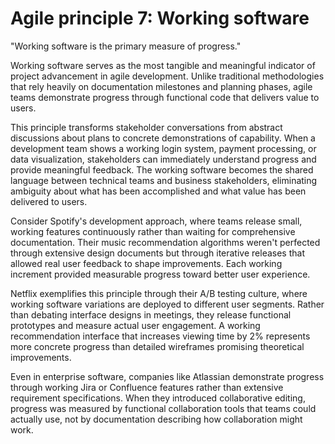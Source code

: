 # Agile principle 7: Working software

"Working software is the primary measure of progress."

Working software serves as the most tangible and meaningful indicator of project advancement in agile development. Unlike traditional methodologies that rely heavily on documentation milestones and planning phases, agile teams demonstrate progress through functional code that delivers value to users.

This principle transforms stakeholder conversations from abstract discussions about plans to concrete demonstrations of capability. When a development team shows a working login system, payment processing, or data visualization, stakeholders can immediately understand progress and provide meaningful feedback. The working software becomes the shared language between technical teams and business stakeholders, eliminating ambiguity about what has been accomplished and what value has been delivered to users.

Consider Spotify's development approach, where teams release small, working features continuously rather than waiting for comprehensive documentation. Their music recommendation algorithms weren't perfected through extensive design documents but through iterative releases that allowed real user feedback to shape improvements. Each working increment provided measurable progress toward better user experience.

Netflix exemplifies this principle through their A/B testing culture, where working software variations are deployed to different user segments. Rather than debating interface designs in meetings, they release functional prototypes and measure actual user engagement. A working recommendation interface that increases viewing time by 2% represents more concrete progress than detailed wireframes promising theoretical improvements.

Even in enterprise software, companies like Atlassian demonstrate progress through working Jira or Confluence features rather than extensive requirement specifications. When they introduced collaborative editing, progress was measured by functional collaboration tools that teams could actually use, not by documentation describing how collaboration might work.
